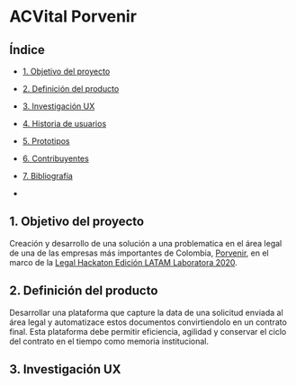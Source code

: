 # ACVital Porvenir

## Índice

* [1. Objetivo del proyecto](#1-objetivo-del-proyecto)
* [2. Definición del producto](#2-definición-del-producto)
* [3. Investigación UX](#3-investigación-ux)
* [4. Historia de usuarios](#4-historia-de-usuarios)
* [5. Prototipos](#5-prototipos)
* [6. Contribuyentes](#6-contribuyentes)
* [7. Bibliografía](#7-bibliografía)

*

## 1. Objetivo del proyecto

Creación y desarrollo de una solución a una problematica en el área legal de una de las empresas más importantes de Colombia, [Porvenir](https://www.porvenir.com.co/web/personas/inicio), en el marco de la [Legal Hackaton Edición LATAM Laboratora 2020](https://talento.laboratoria.la/legal-hackathon).

## 2. Definición del producto

Desarrollar una plataforma que capture la data de una solicitud enviada al área legal y automatizace estos documentos convirtiendolo en un contrato final. Esta plataforma debe permitir eficiencia, agilidad y conservar el ciclo del contrato en el tiempo como memoria institucional.

## 3. Investigación UX
